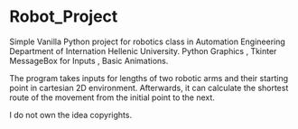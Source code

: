 # Robot_Project

Simple Vanilla Python project for robotics class in Automation Engineering Department of Internation Hellenic University.
Python Graphics , Tkinter MessageBox for Inputs , Basic Animations.

The program takes inputs for lengths of two robotic arms and their starting point in cartesian 2D environment.
Afterwards, it can calculate the shortest route of the movement from the initial point to the next.

I do not own the idea copyrights.

